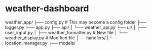 # weather-dashboard


weather_app/
├── config.py # This may become a config folder
├── logger.py
├── app.py
├── api/
│   └── weather_api.py
├── ui/
│   ├── user_input.py
│   ├── weather_formatter.py   # New file
│   └── weather_display.py     # Modified file
├── handlers/
|    └── location_manager.py
├── models/